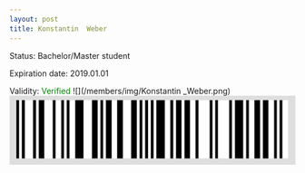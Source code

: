 ```yaml
---
layout: post
title: Konstantin  Weber
---
```


Status: Bachelor/Master student

Expiration date: 2019.01.01

Validity: <font color="green"> Verified</font> 
![](/members/img/Konstantin _Weber.png)
![](/members/img/bar.png)
